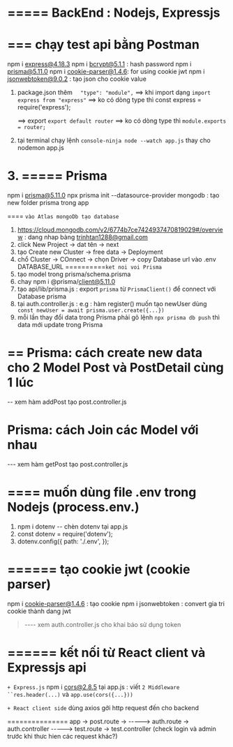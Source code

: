 # ===== BackEnd : Nodejs, Expressjs

# === chạy test api bằng Postman

npm i express@4.18.3
npm i bcrypt@5.1.1 : hash password
npm i prisma@5.11.0
npm i cookie-parser@1.4.6: for using cookie jwt
npm i jsonwebtoken@9.0.2 : tạo json cho cookie value

1. package.json thêm `  "type": "module",`
   ==> khi import dạng `import express from "express"`
   ==> ko có dòng type thì const express = require('express');

   ==> export `export default router`
   ==> ko có dòng type thì `module.exports = router;`

2. tại terminal chạy lệnh `console-ninja node --watch app.js` thay cho nodemon app.js

# 3. ===== Prisma

npm i prisma@5.11.0
npx prisma init --datasource-provider mongodb : tạo new folder prisma trong app

==== `vào Atlas mongoDb tạo database `

1. https://cloud.mongodb.com/v2/6774b7ce7424937470819029#/overview : dang nhap bàng trinhtan1288@gmail.com
2. click New Project -> dat tên -> next
3. tạo Create new Cluster -> free data -> Deployment
4. chổ Cluster -> COnnect -> chọn Driver -> copy Database url vào .env DATABASE_URL
   ==========`ket noi voi Prisma`
5. tạo model trong prisma/schema.prisma
6. chay npm i @prisma/client@5.11.0
7. tạo api/lib/prisma.js : export `prisma` từ `PrismaClient()` để connect với Database prisma
8. tại auth.controller.js : e.g : hàm register() muốn tạo newUser dùng ` const newUser = await prisma.user.create({...})`
9. mỗi lần thay đổi data trong Prisma phải gõ lệnh `npx prisma db push` thì data mới update trong Prisma

# == Prisma: cách create new data cho 2 Model Post và PostDetail cùng 1 lúc

-- xem hàm addPost tạo post.controller.js

# Prisma: cách Join các Model với nhau

--- xem hàm getPost tạo post.controller.js

# ==== muốn dùng file .env trong Nodejs (process.env.)

1. npm i dotenv
   -- chèn dotenv tại app.js
2. const dotenv = require('dotenv');
3. dotenv.config({
   path: './.env',
   });

# ====== tạo cookie jwt (cookie parser)

npm i cookie-parser@1.4.6 : tạo cookie
npm i jsonwebtoken : convert gia tri cookie thành dang jwt

> ---- xem auth.controller.js cho khai báo sử dụng token

# ====== kết nối từ React client và Expressjs api

`+ Express.js`
npm i cors@2.8.5
tại app.js : viết ` 2 Middleware ``res.header(...) ` và `app.use(cors({...}))`

`+ React client side`
dùng axios gởi http request đến cho backend

===============
app -> post.route ->
-----> auth.route -> auth.controller
-----> test.route -> test.controller (check login và admin trước khi thưc hien các request khác?)
